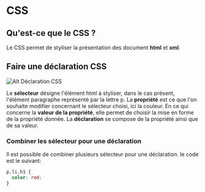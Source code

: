 # CSS

## Qu'est-ce que le CSS ?

Le CSS permet de styliser la présentation des document **html** et **xml**.

## Faire une déclaration CSS

![Alt Déclaration CSS](https://mdn.mozillademos.org/files/11525/CSS.svg)

Le **sélecteur** désigne l'élément html à styliser, dans le cas présent, l'élément paragraphe représenté par la lettre p.
La **propriété** est ce que l'on souhaite modifier concernant le sélecteur choisi, ici la couleur.
En ce qui concerne la **valeur de la propriété**, elle permet de choisir la mise en forme de la propriété donnée.
La **déclaration** se compose de la propriété ainsi que de sa valeur.

### Combiner les sélecteur pour une déclaration

Il est possible de combiner plusieurs sélecteur pour une déclaration.
le code est le suivant:

```css
p,li,h1 {
  color: red;
}

```
